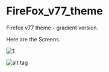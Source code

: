 # FireFox_v77_theme
Firefox v77 theme - gradient version.


Here are the Screens.

![1](https://imgur.com/Jg8xIDk "Dropdown Menu")

![alt tag](http://domain.com/path/to/img.png "Description goes here")
